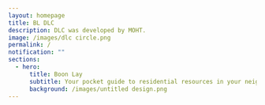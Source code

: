 ```yaml
---
layout: homepage
title: BL DLC
description: DLC was developed by MOHT.
image: /images/dlc circle.png
permalink: /
notification: ""
sections:
  - hero:
      title: Boon Lay
      subtitle: Your pocket guide to residential resources in your neighbourhood
      background: /images/untitled design.png
---
```

